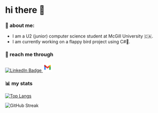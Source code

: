 # hi there 👋

<!--
**fei-felicia-chen/fei-felicia-chen** is a ✨ _special_ ✨ repository because its `README.md` (this file) appears on your GitHub profile.

Here are some ideas to get you started:

- 🔭 I’m currently working on ...
- 🌱 I’m currently learning ...
- 👯 I’m looking to collaborate on ...
- 🤔 I’m looking for help with ...
- 💬 Ask me about ...
- 📫 How to reach me: ...
- 😄 Pronouns: ...
- ⚡ Fun fact: ...
-->


### 👀 about me:

- I am a U2 (junior) computer science student at McGill University 🇨🇦. 
- I am currently working on a flappy bird project using C#🦜.

### :handshake: reach me through

   <div id="badges">
    <a href="https://www.linkedin.com/in/chen-felicia/">
      <img src="https://img.shields.io/badge/LinkedIn-blue?style=for-the-badge&logo=linkedin&logoColor=white" alt="LinkedIn Badge"/>
    </a>
    <a href="mailto:felicia.qf.chen@gmail.com"><img src="https://github.com/edent/SuperTinyIcons/blob/master/images/svg/gmail.svg" alt="Gmail" width="30" ></a>
  </div>

### 📊 my stats

[![Top Langs](https://github-readme-stats.vercel.app/api/top-langs/?username=fei-felicia-chen&layout=compact&hide=Shell,Euphoria&theme=dark&langs_count=8)](https://github.com/fei-felicia-chen/github-readme-stats)


![GitHub Streak](https://github-readme-streak-stats.herokuapp.com/?user=fei-felicia-chen&theme=dark&count_private=true&bg_color=0d1116&title_color=ce09ec&text_color=a4aacb&icon_color=007ec6)
